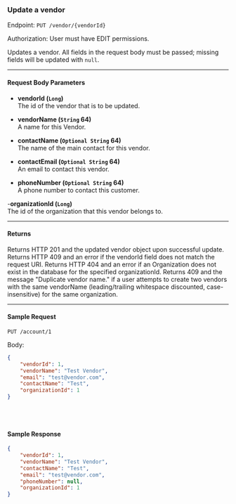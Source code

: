### Update a vendor
Endpoint: `PUT /vendor/{vendorId}`

Authorization: User must have EDIT permissions.

Updates a vendor. All fields in the request body must be passed; missing fields will be updated with `null`.
___

#### Request Body Parameters
- **vendorId (`Long`)**<br/>
The id of the vendor that is to be updated.

- **vendorName (`String` 64)**<br/>
A name for this Vendor.

- **contactName (`Optional String` 64)**<br/>
The name of the main contact for this vendor.

- **contactEmail (`Optional String` 64)**<br/>
An email to contact this vendor.

- **phoneNumber (`Optional String` 64)**<br/>
A phone number to contact this customer.

-**organizationId (`Long`)**<br/>
The id of the organization that this vendor belongs to.

___
#### Returns
Returns HTTP 201 and the updated vendor object upon successful update. Returns HTTP 409 and an error if the vendorId field does not match the request URI. Returns HTTP 404 and an error if an Organization does not exist in the database for the specified organizationId. Returns 409 and the message "Duplicate vendor name." if a user attempts to create two vendors with the same vendorName (leading/trailing whitespace discounted, case-insensitive) for the same organization.
___


#### Sample Request
`PUT /account/1`

Body:
```json
{
    "vendorId": 1,
    "vendorName": "Test Vendor",
    "email": "test@vendor.com",
    "contactName": "Test",
    "organizationId": 1
}
```
<br/>
<br/>

#### Sample Response
```json
{
    "vendorId": 1,
    "vendorName": "Test Vendor",
    "contactName": "Test",
    "email": "test@vendor.com",
	"phoneNumber": null,
    "organizationId": 1
}
```
